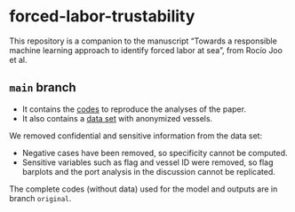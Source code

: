 
# forced-labor-trustability

This repository is a companion to the manuscript “Towards a responsible
machine learning approach to identify forced labor at sea”, from Rocío
Joo et al.

## `main` branch

-   It contains the
    [codes](https://github.com/GlobalFishingWatch/forced-labor-trustability/tree/main/scripts/model_repro_training_data.R)
    to reproduce the analyses of the paper.
-   It also contains a [data
    set](https://github.com/GlobalFishingWatch/forced-labor-trustability/tree/main/data/training_repro.csv)
    with anonymized vessels.

We removed confidential and sensitive information from the data set:

-   Negative cases have been removed, so specificity cannot be computed.
-   Sensitive variables such as flag and vessel ID were removed, so flag
    barplots and the port analysis in the discussion cannot be
    replicated.

The complete codes (without data) used for the model and outputs are in
branch `original`.
